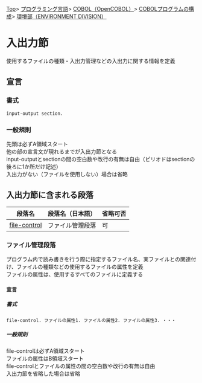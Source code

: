 [Top](../../../../../index.md)\>
[プログラミング言語](../../../../pgl.md)\>
[COBOL（OpenCOBOL）](../../../language_0002.md)\>
[COBOLプログラムの構成](../../COBOL_0001.md)\>
[環境部（ENVIRONMENT DIVISION）](../DIVISION_0002.md)

# 入出力節

使用するファイルの種類・入出力管理などの入出力に関する情報を定義

## 宣言

### 書式

```input-output section.```

### 一般規則

先頭は必ずA領域スタート  
他の部の宣言文が現れるまでが入出力節となる  
input-outputとsectionの間の空白数や改行の有無は自由（ピリオドはsectionの後ろに1か所だけ記述）  
入出力がない（ファイルを使用しない）場合は省略

## 入出力節に含まれる段落

|段落名|段落名（日本語）|省略可否|
----|----|----
|[file-control](#ファイル管理段落)|ファイル管理段落|可|

### ファイル管理段落

プログラム内で読み書きを行う際に指定するファイル名、実ファイルとの関連付け、ファイルの種類などの使用するファイルの属性を定義  
ファイルの属性は、使用するすべてのファイルに定義する

#### 宣言

##### 書式

```file-control. ファイルの属性1. ファイルの属性2. ファイルの属性3. ・・・```

##### 一般規則

file-controlは必ずA領域スタート  
ファイルの属性はB領域スタート  
file-controlとファイルの属性の間の空白数や改行の有無は自由  
入出力節を省略した場合は省略

<!-- #### ファイルの属性の定義 -->